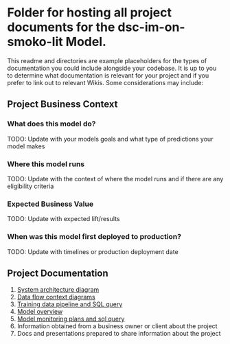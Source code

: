 # Folder for hosting all project documents for the dsc-im-on-smoko-lit Model.

This readme and directories are example placeholders for the types of documentation you could include alongside your codebase. It is up to you to determine what documentation is relevant for your project and if you prefer to link out to relevant Wikis. Some considerations may include: 

## Project Business Context

### What does this model do?
TODO: Update with your models goals and what type of predictions your model makes

### Where this model runs
TODO: Update with the context of where the model runs and if there are any eligibility criteria

### Expected Business Value
TODO: Update with expected lift/results

### When was this model first deployed to production?
TODO: Update with timelines or production deployment date

## Project Documentation

1. [System architecture diagram](./architecture/system_architecture.md)
2. [Data flow context diagrams](./data/data_flow_diagrams.md)
3. [Training data pipeline and SQL query](./data/training_data_pipeline.md)
4. [Model overview](./model/model_overview.md)
5. [Model monitoring plans and sql query](./monitoring/maintanance_and_monitoring.md)
6. Information obtained from a business owner or client about the project
7. Docs and presentations prepared to share information about the project 

